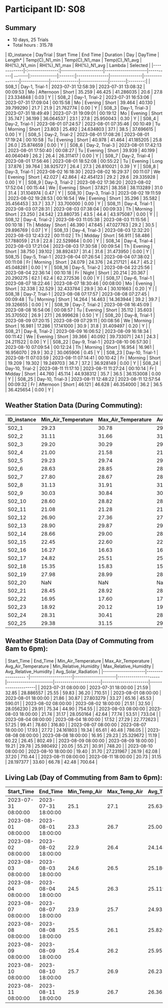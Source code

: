 # Participant ID: S08

## Summary
- 10 days, 25 Trials 
- Total hours : 315.78



| ID_instance |  DayTrial        | Start Time          | End Time            | Duration |  Day   | DayTime      | Length* | Temp(C)_N1_min | Temp(C)_N1_max | Temp(C)_N1_avg | RH(%)_N1_min | RH(%)_N1_max | RH(%)_N1_avg | Lambda | Selected |
|-------------|-:---------------:|---------------------|---------------------|----------| -------|:-------------|:-------:|----------------|----------------|----------------|--------------|--------------|--------------|--------|:--------:|
| S08_1       |  Day-1, Trial-1  | 2023-07-31 12:58:39 | 2023-07-31 13:08:32 | 00:09:53 |  Mo    | Afternoon    |  Short  | 35.259         | 46.425         | 41.286035      | 20.6         | 27.8         | 23.334848    | 0.03   |  Y       |
| S08_2       |  Day-1, Trial-2  | 2023-07-31 16:53:06 | 2023-07-31 17:09:04 | 00:15:58 |  Mo    | Evening      |  Short  | 39.464         | 40.130         | 39.799290      | 21.7         | 21.9         | 21.762774    | 0.00   |  Y       |
| S08_3       |  Day-1, Trial-3  | 2023-07-31 18:49:49 | 2023-07-31 19:09:01 | 00:19:12 |  Mo    | Evening      |  Short  | 35.747         | 36.199         | 36.064537      | 23.1         | 27.8         | 25.950043    | 0.30   |  Y       |
| S08_4       |  Day-2, Trial-1  | 2023-08-01 07:24:57 | 2023-08-01 07:35:46 | 00:10:49 |  Tu    | Morning      |  Short  | 23.803         | 25.492         | 24.634803      | 37.1         | 38.5         | 37.696615    | 0.00   |  Y       |
| S08_5       |  Day-2, Trial-2  | 2023-08-01 17:08:26 | 2023-08-01 17:19:24 | 00:10:58 |  Tu    | Evening      |  Short  | 40.978         | 41.464         | 41.185205      | 25.8         | 26.0         | 25.874659    | 0.00   |  Y       |
| S08_6       |  Day-2, Trial-3  | 2023-08-01 17:42:13 | 2023-08-01 17:50:40 | 00:08:27 |  Tu    | Evening      |  Short  | 39.939         | 40.199         | 40.064049      | 26.2         | 26.4         | 26.311417    | 0.00   |  Y       |
| S08_7       |  Day-2, Trial-4  | 2023-08-01 17:56:46 | 2023-08-01 18:52:08 | 00:55:22 |  Tu    | Evening      |  Long   | 37.876         | 39.764         | 38.925727      | 26.4         | 27.3         | 26.810021    | 0.39   |  Y       |
| S08_8       |  Day-3, Trial-1  | 2023-08-02 16:18:30 | 2023-08-02 16:29:37 | 00:11:07 |  We    | Evening      |  Short  | 42.027         | 42.864         | 42.454123      | 29.2         | 29.6         | 29.335928    | 0.00   |  Y       |
| S08_9       |  Day-3, Trial-2  | 2023-08-02 17:36:20 | 2023-08-02 17:52:04 | 00:15:44 |  We    | Evening      |  Short  | 37.821         | 38.358         | 38.113289      | 31.0         | 31.4         | 31.104974    | 0.47   |  Y       |
| S08_10      |  Day-3, Trial-3  | 2023-08-02 19:11:59 | 2023-08-02 19:28:53 | 00:16:54 |  We    | Evening      |  Short  | 35.296         | 35.582         | 35.456453      | 33.7         | 33.7         | 33.700000    | 0.00   |  Y       |
| S08_11      |  Day-4, Trial-1  | 2023-08-03 07:28:31 | 2023-08-03 07:38:04 | 00:09:33 |  Th    | Morning      |  Short  | 23.250         | 24.542         | 23.880735      | 43.5         | 44.4         | 43.975087    | 0.00   |  Y       |
| S08_12      |  Day-4, Trial-2  | 2023-08-03 11:05:38 | 2023-08-03 11:15:56 | 00:10:18 |  Th    | Midday       |  Short  | 46.390         | 47.645         | 47.027763      | 29.2         | 30.5         | 29.896769    | 0.07   |  Y       |
| S08_13      |  Day-4, Trial-3  | 2023-08-03 12:32:20 | 2023-08-03 12:43:22 | 00:11:02 |  Th    | Midday       |  Short  | 56.911         | 58.486         | 57.788059      | 21.9         | 22.8         | 22.529864    | 0.00   |  Y       |
| S08_14      |  Day-4, Trial-4  | 2023-08-03 17:21:04 | 2023-08-03 17:30:58 | 00:09:54 |  Th    | Evening      |  Short  | 38.750         | 39.102         | 38.892437      | 31.4         | 31.6         | 31.473950    | 0.00   |  Y       |
| S08_15      |  Day-5, Trial-1  | 2023-08-04 07:26:54 | 2023-08-04 07:38:02 | 00:11:08 |  Fr    | Morning      |  Short  | 24.079         | 24.376         | 24.217121      | 44.7         | 45.2         | 45.048281    | 0.00   |  Y       |
| S08_16      |  Day-5, Trial-2  | 2023-08-04 22:25:56 | 2023-08-04 22:36:14 | 00:10:18 |  Fr    | Night        |  Short  | 20.214         | 20.367         | 20.290275      | 62.1         | 62.4         | 62.272536    | 0.00   |  Y       |
| S08_17      |  Day-6, Trial-1  | 2023-08-07 18:22:46 | 2023-08-07 18:30:46 | 00:08:00 |  Mo    | Evening      |  Short  | 32.338         | 32.529         | 32.433784      | 29.9         | 30.4         | 30.101663    | 0.20   |  Y       |
| S08_18      |  Day-7, Trial-1  | 2023-08-08 07:17:57 | 2023-08-08 07:27:45 | 00:09:48 |  Tu    | Morning      |  Short  | 14.264         | 14.463         | 14.363944      | 39.2         | 39.7         | 39.326655    | 0.00   |  Y       |
| S08_19      |  Day-7, Trial-2  | 2023-08-08 16:45:09 | 2023-08-08 16:54:06 | 00:08:57 |  Tu    | Evening      |  Short  | 35.112         | 35.603         | 35.370502      | 26.9         | 27.1         | 26.999628    | 0.50   |  Y       |
| S08_20      |  Day-8, Trial-1  | 2023-08-09 07:20:15 | 2023-08-09 07:29:11 | 00:08:56 |  We    | Morning      |  Short  | 16.981         | 17.286         | 17.141000      | 30.9         | 31.8         | 31.409497    | 0.20   |  Y       |
| S08_21      |  Day-8, Trial-2  | 2023-08-09 16:06:52 | 2023-08-09 16:18:34 | 00:11:42 |  We    | Evening      |  Short  | 39.366         | 40.092         | 39.733071      | 24.1         | 24.3         | 24.211522    | 0.00   |  Y       |
| S08_22      |  Day-9, Trial-1  | 2023-08-10 06:57:30 | 2023-08-10 07:09:54 | 00:12:24 |  Th    | Morning      |  Short  | 16.954         | 16.961         | 16.956070      | 29.9         | 30.2         | 30.065906    | 0.45   |  Y       |
| S08_23      |  Day-10, Trial-1 | 2023-08-11 07:03:59 | 2023-08-11 07:14:41 | 00:10:42 |  Fr    | Morning      |  Short  | 19.209         | 19.302         | 19.249703      | 36.7         | 37.2         | 36.928149    | 0.00   |  Y       |
| S08_24      |  Day-10, Trial-2 | 2023-08-11 11:17:10 | 2023-08-11 11:27:24 | 00:10:14 |  Fr    | Midday       |  Short  | 44.760         | 45.114         | 44.938312      | 35.7         | 36.5         | 36.153008    | 0.00   |  Y       |
| S08_25      |  Day-10, Trial-3 | 2023-08-11 12:48:22 | 2023-08-11 12:57:54 | 00:09:32 |  Fr    | Afternoon    |  Short  | 46.121         | 46.628         | 46.354000      | 36.2         | 36.5         | 36.425654    | 0.00   |  Y       |



## Weather Station Data (During Commuting):

| ID_instance | Min_Air_Temperature | Max_Air_Temperature | Avg_Air_Temperature | Min_Relative_Humidity | Max_Relative_Humidity | Avg_Relative_Humidity | Avg_Solar_Radiation |
|-------------|---------------------|---------------------|---------------------|-----------------------|-----------------------|-----------------------|---------------------|
| S02_1       | 29.23               | 30.78               | 29.780000           | 31.00                 | 33.10                 | 32.330000             | 1076.070000         |
| S02_2       | 31.11               | 31.66               | 31.420000           | 28.17                 | 29.34                 | 28.780000             | 414.810000          |
| S02_3       | 29.20               | 30.29               | 29.745000           | 32.87                 | 37.67                 | 34.955000             | 106.495000          |
| S02_4       | 21.00               | 21.58               | 21.250000           | 66.45                 | 69.23                 | 67.710000             | 170.020000          |
| S02_5       | 29.23               | 29.74               | 29.510000           | 36.94                 | 38.43                 | 37.690000             | 313.320000          |
| S02_6       | 28.63               | 28.85               | 28.710000           | 39.84                 | 40.54                 | 40.250000             | 258.680000          |
| S02_7       | 27.80               | 28.67               | 28.306667           | 37.51                 | 40.57                 | 39.221667             | 251.651667          |
| S02_8       | 31.13               | 31.91               | 31.480000           | 31.78                 | 33.81                 | 32.750000             | 719.360000          |
| S02_9       | 30.03               | 30.84               | 30.475000           | 35.02                 | 38.98                 | 37.140000             | 393.905000          |
| S02_10      | 28.60               | 28.82               | 28.700000           | 43.69                 | 44.25                 | 44.000000             | 78.410000           |
| S02_11      | 21.08               | 21.28               | 21.200000           | 76.27                 | 77.58                 | 76.690000             | 167.300000          |
| S02_12      | 26.90               | 27.36               | 27.140000           | 54.15                 | 57.23                 | 55.730000             | 593.140000          |
| S02_13      | 28.90               | 29.87               | 29.420000           | 46.86                 | 49.88                 | 48.330000             | 852.420000          |
| S02_14      | 28.66               | 29.00               | 28.830000           | 47.08                 | 48.32                 | 47.840000             | 209.290000          |
| S02_15      | 22.45               | 22.60               | 22.530000           | 82.20                 | 83.36                 | 82.870000             | 91.410000           |
| S02_16      | 16.27               | 16.63               | 16.450000           | 99.26                 | 99.28                 | 99.270000             | 2.170000            |
| S02_17      | 24.82               | 25.51               | 25.110000           | 36.17                 | 37.94                 | 37.120000             | 237.200000          |
| S02_18      | 15.35               | 15.83               | 15.630000           | 65.19                 | 68.22                 | 66.840000             | 128.920000          |
| S02_19      | 27.98               | 28.99               | 28.350000           | 14.30                 | 15.33                 | 14.620000             | 600.810000          |
| S02_20      | NaN                 | NaN                 | NaN                 | NaN                   | NaN                   | NaN                   | NaN                 |
| S02_21      | 28.45               | 28.92               | 28.730000           | 20.05                 | 22.02                 | 21.020000             | 685.200000          |
| S02_22      | 16.95               | 17.60               | 17.180000           | 71.31                 | 73.96                 | 72.480000             | 68.590000           |
| S02_23      | 18.92               | 20.12               | 19.360000           | 70.75                 | 76.36                 | 74.050000             | 92.250000           |
| S02_24      | 28.31               | 30.41               | 28.960000           | 38.62                 | 43.30                 | 41.740000             | 905.830000          |
| S02_25      | 29.38               | 31.15               | 29.950000           | 36.38                 | 40.12                 | 38.510000             | 897.270000          |



## Weather Station Data (Day of Commuting from 8am to 6pm):

| Start_Time          |  End_Time           | Min_Air_Temperature | Max_Air_Temperature | Avg_Air_Temperature | Min_Relative_Humidity | Max_Relative_Humidity | Avg_Relative_Humidity | Avg_Solar_Radiation |
|---------------------|------------------  -|---------------------|---------------------|---------------------|-----------------------|-----------------------|-----------------------|---------------------|
| 2023-07-31 08:00:00 | 2023-07-31 18:00:00 | 21.59               | 32.85               | 28.886557           | 25.55                 | 59.83                 | 36.20                 | 710.51              |
| 2023-08-01 08:00:00 | 2023-08-01 18:00:00 | 21.86               | 30.87               | 27.803279           | 33.27                 | 65.16                 | 45.53                 | 590.01              |
| 2023-08-02 08:00:00 | 2023-08-02 18:00:00 | 21.51               | 32.50               | 28.056230           | 29.91                 | 75.34                 | 44.90                 | 754.55              |
| 2023-08-03 08:00:00 | 2023-08-03 18:00:00 | 21.74               | 31.17               | 28.050164           | 42.64                 | 77.74                 | 53.51                 | 733.04              |
| 2023-08-04 08:00:00 | 2023-08-04 18:00:00 | 17.52               | 27.29               | 22.772623           | 57.25                 | 99.41                 | 78.60                 | 316.80              |
| 2023-08-07 08:00:00 | 2023-08-07 18:00:00 | 17.93               | 27.72               | 24.161803           | 19.34                 | 65.61                 | 40.48                 | 786.05              |
| 2023-08-08 08:00:00 | 2023-08-08 18:00:00 | 16.95               | 29.23               | 25.329672           | 11.19                 | 60.22                 | 26.45                 | 802.49              |
| 2023-08-09 08:00:00 | 2023-08-09 18:00:00 | 19.21               | 29.78               | 25.980492           | 20.05                 | 55.21                 | 30.91                 | 748.20              |
| 2023-08-10 08:00:00 | 2023-08-10 18:00:00 | 19.40               | 31.70               | 27.231967           | 26.19                 | 62.08                 | 37.20                 | 710.44              |
| 2023-08-11 08:00:00 | 2023-08-11 18:00:00 | 20.73               | 31.15               | 28.197377           | 33.60                 | 66.78                 | 42.48                 | 700.64              |


## Living Lab (Day of Commuting from 8am to 6pm):

| Start_Time          | End_Time            | Min_Temp_Air | Max_Temp_Air | Avg_Temp_Air | Min_Temp_Globe | Max_Temp_Globe | Avg_Temp_Globe | Min_Relative_Humidity | Max_Relative_Humidity | Mean_Relative_Humidity |
|---------------------|---------------------|--------------|--------------|--------------|----------------|----------------|----------------|-----------------------|-----------------------|------------------------|
| 2023-07-31 08:00:00 | 2023-07-31 18:00:00 | 25.1         | 27.1         | 25.636106    | 25.5           | 27.3           | 25.976040      | 56.4                  | 62.7                  | 61.034775              |
| 2023-08-01 08:00:00 | 2023-08-01 18:00:00 | 23.3         | 26.7         | 25.001997    | 23.7           | 26.8           | 25.369551      | 56.7                  | 67.6                  | 62.628120              |
| 2023-08-02 08:00:00 | 2023-08-02 18:00:00 | 22.9         | 26.4         | 24.144260    | 23.4           | 26.6           | 24.563894      | 58.0                  | 68.3                  | 64.649085              |
| 2023-08-03 08:00:00 | 2023-08-03 18:00:00 | 24.6         | 26.5         | 25.186689    | 24.9           | 26.6           | 25.525458      | 60.2                  | 69.0                  | 65.729784              |
| 2023-08-04 08:00:00 | 2023-08-04 18:00:00 | 24.5         | 26.3         | 25.119634    | 24.8           | 26.3           | 25.417637      | 64.4                  | 69.7                  | 67.497338              |
| 2023-08-07 08:00:00 | 2023-08-07 18:00:00 | 23.9         | 25.7         | 24.935275    | 24.1           | 25.9           | 25.158236      | 43.8                  | 59.9                  | 55.697504              |
| 2023-08-08 08:00:00 | 2023-08-08 18:00:00 | 25.5         | 26.1         | 25.826622    | 25.6           | 26.2           | 25.989018      | 39.3                  | 53.4                  | 46.259068              |
| 2023-08-09 08:00:00 | 2023-08-09 18:00:00 | 25.4         | 26.2         | 25.953910    | 25.6           | 26.4           | 26.096007      | 42.6                  | 49.4                  | 45.805491              |
| 2023-08-10 08:00:00 | 2023-08-10 18:00:00 | 25.7         | 26.9         | 26.235774    | 25.8           | 27.1           | 26.393344      | 48.0                  | 51.9                  | 49.880366              |
| 2023-08-11 08:00:00 | 2023-08-11 18:00:00 | 25.9         | 26.7         | 26.362729    | 26.1           | 26.8           | 26.524958      | 53.3                  | 55.1                  | 54.238103              |




